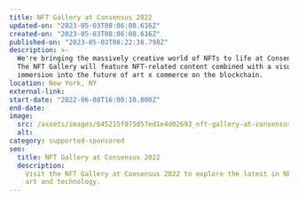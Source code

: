 ```yaml
---
title: NFT Gallery at Consensus 2022
updated-on: "2023-05-03T08:06:08.616Z"
created-on: "2023-05-03T08:06:08.616Z"
published-on: "2023-05-03T08:22:38.798Z"
description: >-
  We're bringing the massively creative world of NFTs to life at Consensus 2022.
  The NFT Gallery will feature NFT-related content combined with a visual
  immersion into the future of art x commerce on the blockchain.
location: New York, NY
external-link:
start-date: "2022-06-08T16:00:10.000Z"
end-date:
image:
  src: /assets/images/645215f075d57ed1e4d02693_nft-gallery-at-consensus.png
  alt:
category: supported-sponsored
seo:
  title: NFT Gallery at Consensus 2022
  description:
    Visit the NFT Gallery at Consensus 2022 to explore the latest in NFT
    art and technology.
---
```

